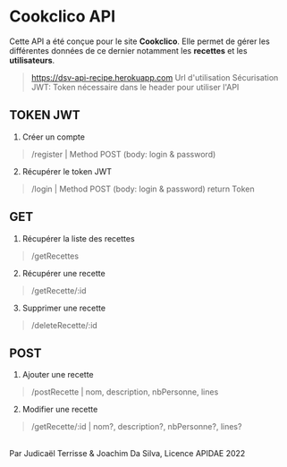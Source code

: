 # Cookclico API

Cette API a été conçue pour le site **Cookclico**.
Elle permet de gérer les différentes données de ce dernier notamment les **recettes** et les **utilisateurs**.

> https://dsv-api-recipe.herokuapp.com Url d'utilisation
> Sécurisation JWT: Token nécessaire dans le header pour utiliser l'API

## TOKEN JWT

 1. Créer un compte
>/register | Method POST (body: login & password)
2. Récupérer le token JWT
> /login | Method POST (body: login & password)
> return Token

## GET

 1. Récupérer la liste des recettes
> /getRecettes
 2. Récupérer une recette
 >/getRecette/:id
 3. Supprimer une recette
 >/deleteRecette/:id

## POST

 1. Ajouter une recette
> /postRecette | nom, description, nbPersonne, lines
 2. Modifier une recette
 >/getRecette/:id | nom?, description?, nbPersonne?, lines?

<br>
Par Judicaël Terrisse & Joachim Da Silva, Licence APIDAE 2022
